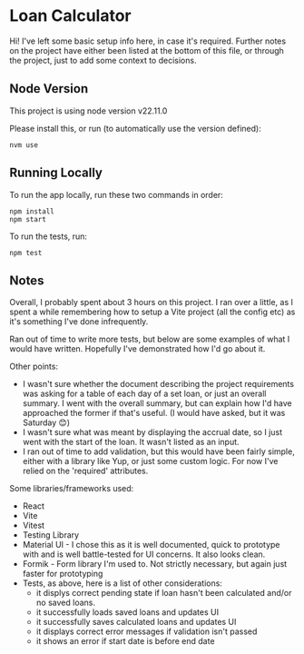 # Loan Calculator

Hi! I've left some basic setup info here, in case it's required. Further notes on the project have either been listed at the bottom of this file, or through the project, just to add some context to decisions.

## Node Version

This project is using node version v22.11.0

Please install this, or run (to automatically use the version defined):

    nvm use

## Running Locally

To run the app locally, run these two commands in order:

    npm install
    npm start

To run the tests, run:

    npm test

## Notes

Overall, I probably spent about 3 hours on this project. I ran over a little, as I spent a while remembering how to setup a Vite project (all the config etc) as it's something I've done infrequently.

Ran out of time to write more tests, but below are some examples of what I would have written. Hopefully I've demonstrated how I'd go about it.

Other points:

- I wasn't sure whether the document describing the project requirements was asking for a table of each day of a set loan, or just an overall summary. I went with the overall summary, but can explain how I'd have approached the former if that's useful. (I would have asked, but it was Saturday 😊)
- I wasn't sure what was meant by displaying the accrual date, so I just went with the start of the loan. It wasn't listed as an input.
- I ran out of time to add validation, but this would have been fairly simple, either with a library like Yup, or just some custom logic. For now I've relied on the 'required' attributes.

Some libraries/frameworks used:

- React
- Vite
- Vitest
- Testing Library
- Material UI - I chose this as it is well documented, quick to prototype with and is well battle-tested for UI concerns. It
  also looks clean.
- Formik - Form library I'm used to. Not strictly necessary, but again just faster for prototyping
- Tests, as above, here is a list of other considerations:
  - it displys correct pending state if loan hasn't been calculated and/or no saved loans.
  - it successfully loads saved loans and updates UI
  - it successfully saves calculated loans and updates UI
  - it displays correct error messages if validation isn't passed
  - it shows an error if start date is before end date
